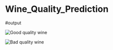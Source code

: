 # Wine_Quality_Prediction

#output

![Good quality wine](https://github.com/Rashmiar4/Wine_Quality_Prediction/assets/132745154/c0f84b49-3b45-4eaf-8152-d98fbf07ce75)

![Bad quality wine ](https://github.com/Rashmiar4/Wine_Quality_Prediction/assets/132745154/c9da8100-c79c-4f9b-941e-4a6a5a74c235)
